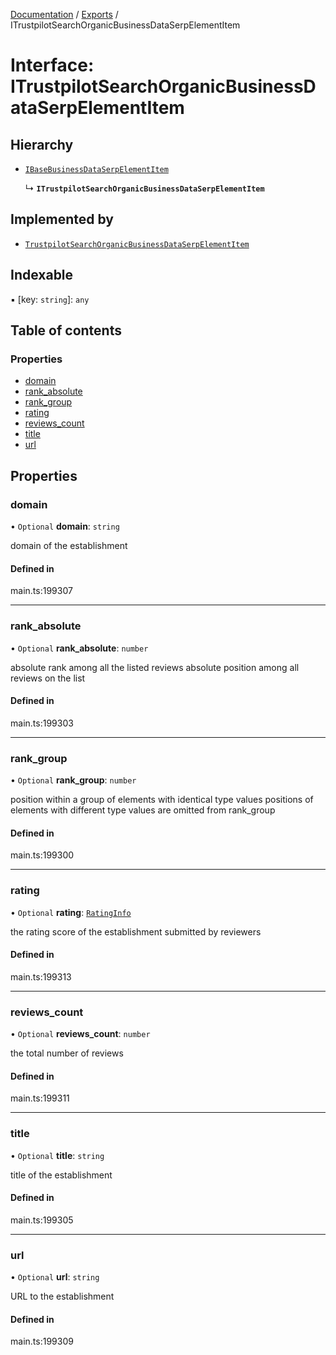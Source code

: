 [Documentation](../README.md) / [Exports](../modules.md) / ITrustpilotSearchOrganicBusinessDataSerpElementItem

# Interface: ITrustpilotSearchOrganicBusinessDataSerpElementItem

## Hierarchy

- [`IBaseBusinessDataSerpElementItem`](IBaseBusinessDataSerpElementItem.md)

  ↳ **`ITrustpilotSearchOrganicBusinessDataSerpElementItem`**

## Implemented by

- [`TrustpilotSearchOrganicBusinessDataSerpElementItem`](../classes/TrustpilotSearchOrganicBusinessDataSerpElementItem.md)

## Indexable

▪ [key: `string`]: `any`

## Table of contents

### Properties

- [domain](ITrustpilotSearchOrganicBusinessDataSerpElementItem.md#domain)
- [rank\_absolute](ITrustpilotSearchOrganicBusinessDataSerpElementItem.md#rank_absolute)
- [rank\_group](ITrustpilotSearchOrganicBusinessDataSerpElementItem.md#rank_group)
- [rating](ITrustpilotSearchOrganicBusinessDataSerpElementItem.md#rating)
- [reviews\_count](ITrustpilotSearchOrganicBusinessDataSerpElementItem.md#reviews_count)
- [title](ITrustpilotSearchOrganicBusinessDataSerpElementItem.md#title)
- [url](ITrustpilotSearchOrganicBusinessDataSerpElementItem.md#url)

## Properties

### domain

• `Optional` **domain**: `string`

domain of the establishment

#### Defined in

main.ts:199307

___

### rank\_absolute

• `Optional` **rank\_absolute**: `number`

absolute rank among all the listed reviews
absolute position among all reviews on the list

#### Defined in

main.ts:199303

___

### rank\_group

• `Optional` **rank\_group**: `number`

position within a group of elements with identical type values
positions of elements with different type values are omitted from rank_group

#### Defined in

main.ts:199300

___

### rating

• `Optional` **rating**: [`RatingInfo`](../classes/RatingInfo.md)

the rating score of the establishment submitted by reviewers

#### Defined in

main.ts:199313

___

### reviews\_count

• `Optional` **reviews\_count**: `number`

the total number of reviews

#### Defined in

main.ts:199311

___

### title

• `Optional` **title**: `string`

title of the establishment

#### Defined in

main.ts:199305

___

### url

• `Optional` **url**: `string`

URL to the establishment

#### Defined in

main.ts:199309
